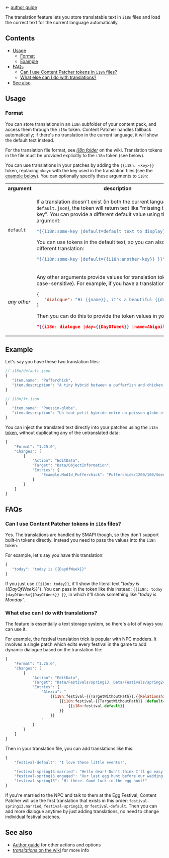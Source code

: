 ﻿← [author guide](../author-guide.md)

The translation feature lets you store translatable text in `i18n` files and load the correct text
for the current language automatically.

## Contents
* [Usage](#usage)
  * [Format](#format)
  * [Example](#example)
* [FAQs](#faqs)
  * [Can I use Content Patcher tokens in `i18n` files?](#can-i-use-content-patcher-tokens-in-i18n-files)
  * [What else can I do with translations?](#what-else-can-i-do-with-translations)
* [See also](#see-also)

## Usage
### Format
You can store translations in an `i18n` subfolder of your content pack, and access them through the
`i18n` token. Content Patcher handles fallback automatically; if there's no translation in the
current language, it will show the default text instead.

For the translation file format, see [_i18n folder_](https://stardewvalleywiki.com/Modding:Modder_Guide/APIs/Translation#i18n_folder)
on the wiki. Translation tokens in the file must be provided explicitly to the `i18n` token (see
below).

You can use translations in your patches by adding the `{{i18n: <key>}}` token, replacing `<key>`
with the key used in the translation files (see the [example below](#example)). You can optionally
specify these arguments to `i18n`:

<table>
<tr>
<th>argument</th>
<th>description</th>
</tr>
<tr>
<td><code>default</code></td>
<td>

If a translation doesn't exist (in both the current language _and_ `default.json`), the token will
return text like "missing translation: key". You can provide a different default value using the
`default` argument:
```js
"{{i18n:some-key |default=default text to display}}"
```

You can use tokens in the default text, so you can also default to a different translation:
```js
"{{i18n:some-key |default={{i18n:another-key}} }}"
```

</td>
</tr>
<tr>
<td>

_any other_

</td>
<td>

Any other arguments provide values for translation tokens (not case-sensitive). For example, if you
have a translation like this:
```json
{
   "dialogue": "Hi {{name}}, it's a beautiful {{day}} morning!"
}
```

Then you can do this to provide the token values in your patch:
```json
"{{i18n: dialogue |day={{DayOfWeek}} |name=Abigail }}"
```

</td>
</table>

## Example
Let's say you have these two translation files:

```js
// i18n/default.json
{
   "item.name": "Pufferchick",
   "item.description": "A tiny hybrid between a pufferfish and chicken."
}
```
```js
// i18n/fr.json
{
   "item.name": "Poussin-globe",
   "item.description": "Un tout petit hybride entre un poisson-globe et un poussin."
}
```

You can inject the translated text directly into your patches using the `i18n`
[token](../author-guide.md#tokens), without duplicating any of the untranslated data:

```js
{
    "Format": "1.25.0",
    "Changes": [
        {
            "Action": "EditData",
            "Target": "Data/ObjectInformation",
            "Entries": {
                "Example.ModId_Pufferchick": "Pufferchick/1200/100/Seeds -74/{{i18n: item.name}}/{{i18n: item description}}////0/Mods\\Example.ModId\\Objects"
            }
        }
    ]
}
```

## FAQs
### Can I use Content Patcher tokens in `i18n` files?
Yes. The translations are handled by SMAPI though, so they don't support built-in tokens directly.
Instead you need to pass the values into the `i18n` token.

For example, let's say you have this translation:
```js
{
   "today": "today is {{DayOfWeek}}"
}
```

If you just use `{{i18n: today}}`, it'll show the literal text "_today is {{DayOfWeek}}_").
You can pass in the token like this instead: `{{i18n: today |dayOfWeek={{DayOfWeek}} }}`, in which
it'll show something like "_today is Monday_".

### What else can I do with translations?
The feature is essentially a text storage system, so there's a lot of ways you can use it.

For example, the festival translation trick is popular with NPC modders. It involves a single patch
which edits every festival in the game to add dynamic dialogue based on the translation file:

```js
{
    "Format": "1.25.0",
    "Changes": [
        {
            "Action": "EditData",
            "Target": "Data/Festivals/spring13, Data/Festivals/spring24, Data/Festivals/summer11, Data/Festivals/summer28, Data/Festivals/fall16, Data/Festivals/fall27, Data/Festivals/winter8, Data/Festivals/winter25",
            "Entries": {
                "Alexia": "
                    {{i18n:festival-{{TargetWithoutPath}}.{{Relationship:Alexia}} |default=
                        {{i18n:festival-{{TargetWithoutPath}} |default=
                            {{i18n:festival-default}}
                        }}
                    }}
                "
            }
        }
    ]
}
```

Then in your translation file, you can add translations like this:
```js
{
    "festival-default": "I love these little events!",

    "festival-spring13.married": "Hello dear! Don't think I'll go easy on you in the egg hunt.",
    "festival-spring13.engaged": "Our last egg hunt before our wedding, can you believe it?"
    "festival-spring13": "Hi there. Good luck in the egg hunt!"
}
```

If you're married to the NPC and talk to them at the Egg Festival, Content Patcher will use the
first translation that exists in this order: `festival-spring13.married`, `festival-spring13`, or
`festival-default`. Then you can add more dialogue anytime by just adding translations, no need to
change individual festival patches.

## See also
* [Author guide](../author-guide.md) for other actions and options
* [_translations_ on the wiki](https://stardewvalleywiki.com/Modding:Translations) for more info
